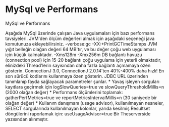 # MySql ve Performans


MySql ve Performans



 Aşağıda MySql üzerinde çalışan Java uygulamaları için bazı performans tavsiyeleri.               JVM'den ölçüm değerleri almak için aşağıdaki seçeneği java komutunuza ekleyebilirsiniz.               -verbose:gc -XX:+PrintGCTimeStamps              JVM yığıt belleğin olağan değeri 64 MB'tır, ve bu değer çoğu web uygulaması için  küçük kalmaktadır.                -Xms128m -Xmx256m              DB bağlantı havuzu (connection pool) için 15-20 bağlantı çoğu uygulama için yeterli olmaktadır, elinizdeki Thread'lerin sayısından daha fazla bağlantı açmamaya özen gösterin.               ConnectionJ 3.0, ConnectionJ 2.0.14'ten 40%-400% daha hızlı! En son sürücü kodlarını kullanmaya özen gösterin.              JDBC URL üzerinden tanımlanıp fayda sağlayacak parametreler şunlar.              * Yavaş işleyen sorguları kayıtlara geçirmek için logSlowQueries=true ve slowQueryThresholdMillis=n (2000 olağan değer)    * Performans ölçümlerini toplamak: gatherPerfMetrics=true ve reportMetricsIntervalMillis=n (30 saniyede bir olağan değer)   * Kullanım danışmanı (usage advisor), kullanılmayan nesneler, SELECT sorgularında kullanılmayan kolonlar, yarıda kesilmiş Resultset döngülerini raporlamak için: useUsageAdvisor=true              Bir Theserverside yazısından alınmıştır.




